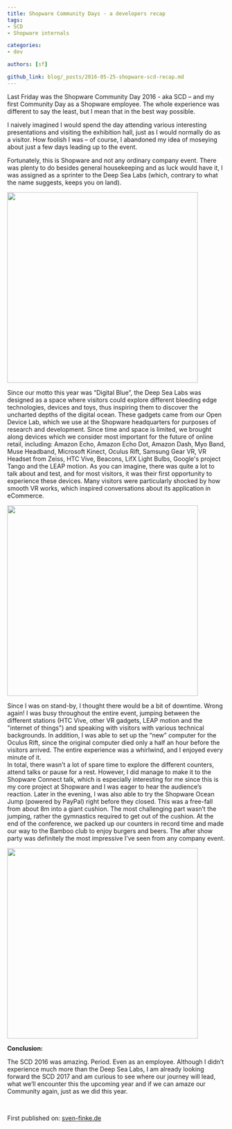 ```yaml
---
title: Shopware Community Days - a developers recap
tags:
- SCD
- Shopware internals

categories:
- dev

authors: [sf]

github_link: blog/_posts/2016-05-25-shopware-scd-recap.md
---
```


Last Friday was the Shopware Community Day 2016 - aka SCD – and my first Community Day as a Shopware employee. The whole experience was different to say the least, but I mean that in the best way possible.

I naively imagined I would spend the day attending various interesting presentations and visiting the exhibition hall, just as I would normally do as a visitor. How foolish I was – of course, I abandoned my idea of moseying about just a few days leading up to the event. 

Fortunately, this is Shopware and not any ordinary company event. There was plenty to do besides general housekeeping and as luck would have it, I was assigned as a sprinter to the Deep Sea Labs (which, contrary to what the name suggests, keeps you on land). 

<img src="/blog/img/deep_sea_labs_3.png" style="width: 440px;" class="is-float-right" />

Since our motto this year was “Digital Blue”, the Deep Sea Labs was designed as a space where visitors could explore different bleeding edge technologies, devices and toys, thus inspiring them to discover the uncharted depths of the digital ocean. These gadgets came from our Open Device Lab, which we use at the Shopware headquarters for purposes of research and development. 
Since time and space is limited, we brought along devices which we consider most important for the future of online retail, including: Amazon Echo, Amazon Echo Dot, Amazon Dash, Myo Band, Muse Headband, Microsoft Kinect, Oculus Rift, Samsung Gear VR, VR Headset from Zeiss, HTC Vive, Beacons, LifX Light Bulbs, Google's project Tango and the LEAP motion. As you can imagine, there was quite a lot to talk about and test, and for most visitors, it was their first opportunity to experience these devices. Many visitors were particularly shocked by how smooth VR works, which inspired conversations about its application in eCommerce. 

<img src="/blog/img/deep_sea_labs_2.png" style="width: 440px;" class="is-float-left" />

Since I was on stand-by, I thought there would be a bit of downtime. Wrong again! I was busy throughout the entire event, jumping between the different stations (HTC Vive, other VR gadgets, LEAP motion and the "internet of things") and speaking with visitors with various technical backgrounds. In addition, I was able to set up the “new” computer for the Oculus Rift, since the original computer died only a half an hour before the visitors arrived. The entire experience was a whirlwind, and I enjoyed every minute of it.  
In total, there wasn’t a lot of spare time to explore the different counters, attend talks or pause for a rest. However, I did manage to make it to the Shopware Connect talk, which is especially interesting for me since this is my core project at Shopware and I was eager to hear the audience’s reaction. Later in the evening, I was also able to try the Shopware Ocean Jump (powered by PayPal) right before they closed. This was a free-fall from about 8m into a giant cushion. The most challenging part wasn’t the jumping, rather the gymnastics required to get out of the cushion.
At the end of the conference, we packed up our counters in record time and made our way to the Bamboo club to enjoy burgers and beers. The after show party was definitely the most impressive I’ve seen from any company event.

<img src="/blog/img/deep_sea_labs_1.png" style="width: 440px;" class="is-float-right" /> 

<strong>Conclusion:</strong>

The SCD 2016 was amazing. Period. Even as an employee. Although I didn’t experience much more than the Deep Sea Labs, I am already looking forward the SCD 2017 and am curious to see where our journey will lead, what we’ll encounter this the upcoming year and if we can amaze our Community again, just as we did this year. 


<br>

First published on: <a href="http://sven-finke.de/2016/05/community-day-2016/">sven-finke.de</a>
